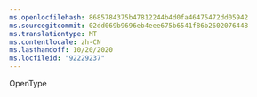 ```yaml
---
ms.openlocfilehash: 8685784375b47812244b4d0fa46475472dd05942
ms.sourcegitcommit: 02dd069b9696eb4eee675b6541f86b2602076448
ms.translationtype: MT
ms.contentlocale: zh-CN
ms.lasthandoff: 10/20/2020
ms.locfileid: "92229237"
---
```

OpenType